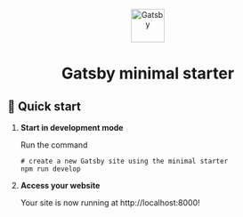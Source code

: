 <p align="center">
  <a href="https://www.gatsbyjs.com/?utm_source=starter&utm_medium=readme&utm_campaign=minimal-starter">
    <img alt="Gatsby" src="https://www.gatsbyjs.com/Gatsby-Monogram.svg" width="60" />
  </a>
</p>
<h1 align="center">
  Gatsby minimal starter
</h1>

## 🚀 Quick start

1.  **Start in development mode**

    Run the command

    ```shell
    # create a new Gatsby site using the minimal starter
    npm run develop
    ```

2.  **Access your website**

    Your site is now running at http://localhost:8000!
